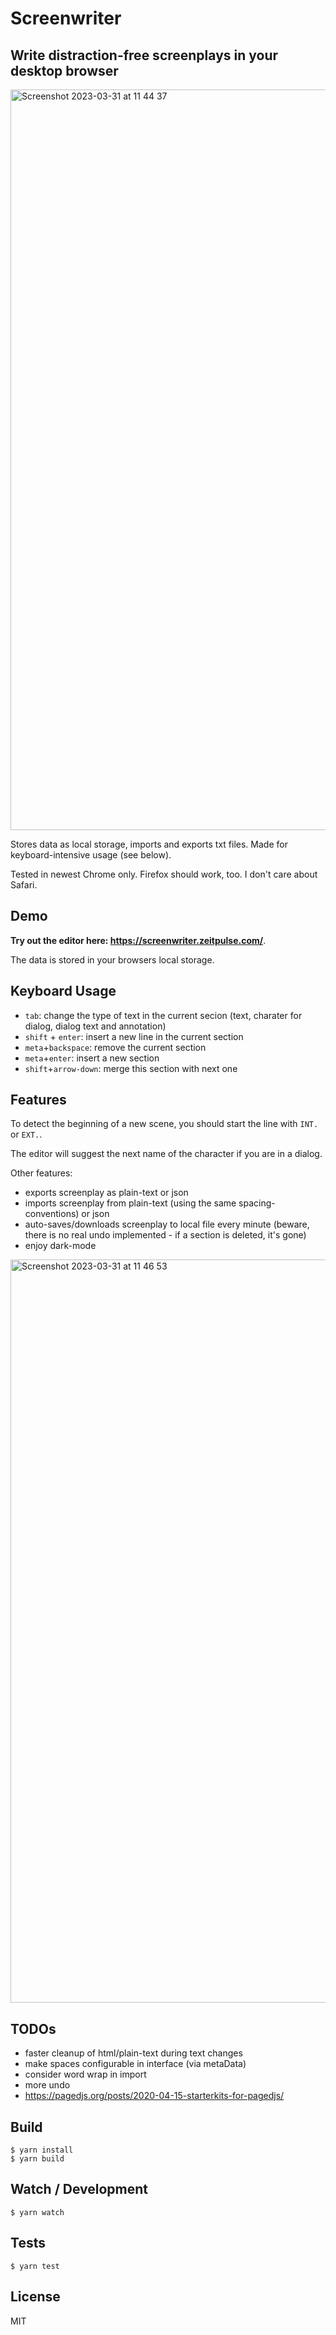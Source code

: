 # Screenwriter
## Write distraction-free screenplays in your desktop browser

<img width="1185" alt="Screenshot 2023-03-31 at 11 44 37" src="https://user-images.githubusercontent.com/140571/229086507-b4b63dd7-52ba-4c90-b97c-4dab1fc2bcbb.png">

Stores data as local storage, imports and exports txt files. Made for keyboard-intensive usage (see below).

Tested in newest Chrome only. Firefox should work, too. I don't care about Safari.

## Demo

**Try out the editor here: https://screenwriter.zeitpulse.com/**.

The data is stored in your browsers local storage.

## Keyboard Usage

 * `tab`: change the type of text in the current secion (text, charater for dialog, dialog text and annotation)
 * `shift` + `enter`: insert a new line in the current section
 * `meta`+`backspace`: remove the current section
 * `meta`+`enter`: insert a new section
 * `shift`+`arrow-down`: merge this section with next one

## Features

To detect the beginning of a new scene, you should start the line with `INT.` or `EXT.`.

The editor will suggest the next name of the character if you are in a dialog.

Other features:

 * exports screenplay as plain-text or json
 * imports screenplay from plain-text (using the same spacing-conventions) or json
 * auto-saves/downloads screenplay to local file every minute (beware, there is no real undo implemented - if a section is deleted, it's gone)
 * enjoy dark-mode
 
<img width="1189" alt="Screenshot 2023-03-31 at 11 46 53" src="https://user-images.githubusercontent.com/140571/229086759-31aa087d-cb28-443f-82c6-a36200b16a26.png">

## TODOs

 * faster cleanup of html/plain-text during text changes
 * make spaces configurable in interface (via metaData)
 * consider word wrap in import
 * more undo
 * https://pagedjs.org/posts/2020-04-15-starterkits-for-pagedjs/

## Build

    $ yarn install
    $ yarn build

## Watch / Development

    $ yarn watch

## Tests

    $ yarn test

## License

MIT
